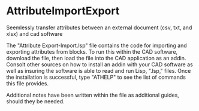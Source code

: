 # AttributeImportExport
Seemlessly transfer attributes between an external document (csv, txt, and xlsx) and cad software

The "Attribute Export-Import.lsp" file contains the code for importing and exporting attributes from blocks. 
To run this within the CAD software, download the file, then load the file into the CAD application as an 
addin. Consolt other sources on how to install an addin with your CAD software as well as insuring the
software is able to read and run Lisp, ".lsp," files. Once the installation is successful, type "ATHELP" to
see the list of commands this file provides.

Additional notes have been written within the file as additional guides, should they be needed. 
